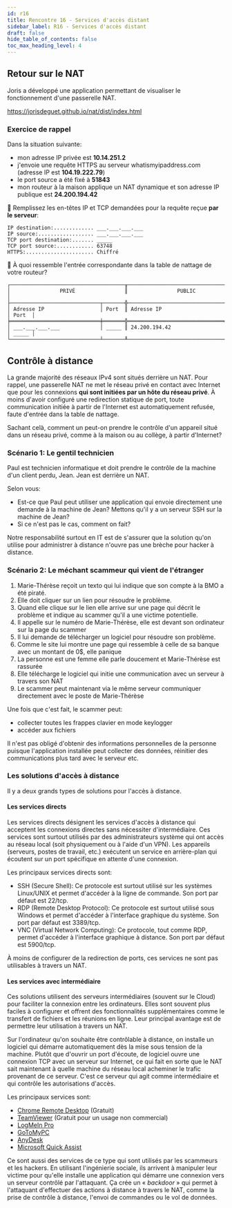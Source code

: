 ```yaml
---
id: r16
title: Rencontre 16 - Services d'accès distant
sidebar_label: R16 - Services d'accès distant
draft: false
hide_table_of_contents: false
toc_max_heading_level: 4
---
```


## Retour sur le NAT

Joris a développé une application permettant de visualiser le fonctionnement d'une passerelle NAT.

https://jorisdeguet.github.io/nat/dist/index.html 



### Exercice de rappel

Dans la situation suivante:
- mon adresse IP privée est **10.14.251.2**
- j'envoie une requête HTTPS au serveur whatismyipaddress.com (adresse IP est **104.19.222.79**)
- le port source a été fixé à **51843**
- mon routeur à la maison applique un NAT dynamique et son adresse IP publique est **24.200.194.42**


📝 Remplissez les en-têtes IP et TCP demandées pour la requête reçue **par le serveur**:
```
IP destination:............. ___.___.___.___
IP source:.................. ___.___.___.___
TCP port destination:....... _____
TCP port source:............ 63748
HTTPS:...................... Chiffré
```

📝 À quoi ressemble l'entrée correspondante dans la table de nattage de votre routeur?
```
┌─────────────────────────────────────╥───────────────────────────────────────┐
│                PRIVÉ                ║                PUBLIC                 │
├─────────────────────────────┬───────╬───────────────────────────────┬───────┤
│ Adresse IP                  │ Port  ║ Adresse IP                    │ Port  │
╞═════════════════════════════╪═══════╬═══════════════════════════════╪═══════╡
│ ___.___.___.___             │ _____ ║ 24.200.194.42                 │ _____ │
└─────────────────────────────┴───────╨───────────────────────────────┴───────┘
```




## Contrôle à distance

La grande majorité des réseaux IPv4 sont situés derrière un NAT. Pour rappel, une passerelle NAT ne met le réseau privé en contact avec Internet que pour les connexions **qui sont initiées par un hôte du réseau privé**. À moins d'avoir configuré une redirection statique de port, toute communication initiée à partir de l'Internet est automatiquement refusée, faute d'entrée dans la table de nattage.

Sachant celà, comment un peut-on prendre le contrôle d'un appareil situé dans un réseau privé, comme à la maison ou au collège, à partir d'Internet?



### Scénario 1: Le gentil technicien

Paul est technicien informatique et doit prendre le contrôle de la machine d'un client perdu, Jean. Jean est derrière un NAT. 

Selon vous:
- Est-ce que Paul peut utiliser une application qui envoie directement une demande à la machine de Jean? Mettons qu'il y a un serveur SSH sur la machine de Jean?
- Si ce n'est pas le cas, comment on fait?

Notre responsabilité surtout en IT est de s'assurer que la solution qu'on utilise pour administrer à distance n'ouvre pas une brèche pour hacker à distance.


### Scénario 2: Le méchant scammeur qui vient de l'étranger

1. Marie-Thérèse reçoit un texto qui lui indique que son compte à la BMO a été piraté.
2. Elle doit cliquer sur un lien pour résoudre le problème.
3. Quand elle clique sur le lien elle arrive sur une page qui décrit le problème et indique au scammer qu'il a une victime potentielle.
4. Il appelle sur le numéro de Marie-Thérèse, elle est devant son ordinateur sur la page du scammer
5. Il lui demande de télécharger un logiciel pour résoudre son problème.
6. Comme le site lui montre une page qui ressemble à celle de sa banque avec un montant de 0$, elle panique
7. La personne est une femme elle parle doucement et Marie-Thérèse est rassurée
8. Elle télécharge le logiciel qui initie une communication avec un serveur à travers son NAT
9. Le scammer peut maintenant via le même serveur communiquer directement avec le poste de Marie-Thérèse

Une fois que c'est fait, le scammer peut:
- collecter toutes les frappes clavier en mode keylogger
- accéder aux fichiers

Il n'est pas obligé d'obtenir des informations personnelles de la personne puisque l'application 
installée peut collecter des données, réinitier des communications plus tard avec le serveur etc.


### Les solutions d'accès à distance

Il y a deux grands types de solutions pour l'accès à distance.

#### Les services directs

Les services directs désignent les services d'accès à distance qui acceptent les connexions directes sans nécessiter d'intermédiaire. Ces services sont surtout utilisés par des administrateurs système qui ont accès au réseau local (soit physiquement ou à l'aide d'un VPN). Les appareils (serveurs, postes de travail, etc.) exécutent un service en arrière-plan qui écoutent sur un port spécifique en attente d'une connexion.

Les principaux services directs sont:

- SSH (Secure Shell): Ce protocole est surtout utilisé sur les systèmes Linux/UNIX et permet d'accéder à la ligne de commande. Son port par défaut est 22/tcp.
- RDP (Remote Desktop Protocol): Ce protocole est surtout utilisé sous Windows et permet d'accéder à l'interface graphique du système. Son port par défaut est 3389/tcp.
- VNC (Virtual Network Computing): Ce protocole, tout comme RDP, permet d'accéder à l'interface graphique à distance. Son port par défaut est 5900/tcp.

À moins de configurer de la redirection de ports, ces services ne sont pas utilisables à travers un NAT. 


#### Les services avec intermédiaire

Ces solutions utilisent des serveurs intermédiaires (souvent sur le Cloud) pour faciliter la connexion entre les ordinateurs. Elles sont souvent plus faciles à configurer et offrent des fonctionnalités supplémentaires comme le transfert de fichiers et les réunions en ligne. Leur principal avantage est de permettre leur utilisation à travers un NAT.

Sur l'ordinateur qu'on souhaite être contrôlable à distance, on installe un logiciel qui démarre automatiquement dès la mise sous tension de la machine. Plutôt que d'ouvrir un port d'écoute, de logiciel ouvre une connexion TCP avec un serveur sur Internet, ce qui fait en sorte que le NAT sait maintenant à quelle machine du réseau local acheminer le trafic provenant de ce serveur. C'est ce serveur qui agit comme intermédiaire et qui contrôle les autorisations d'accès.

Les principaux services sont:

- [Chrome Remote Desktop](https://remotedesktop.google.com) (Gratuit)
- [TeamViewer](https://www.teamviewer.com/) (Gratuit pour un usage non commercial)
- [LogMeIn Pro](https://www.logmein.com/fr/pro)
- [GoToMyPC](https://get.gotomypc.com/)
- [AnyDesk](https://anydesk.com/fr)
- [Microsoft Quick Assist](https://apps.microsoft.com/detail/9p7bp5vnwkx5?hl=fr-ca&gl=CA)


Ce sont aussi des services de ce type qui sont utilisés par les scammeurs et les hackers. En utilisant l'ingénierie sociale, ils arrivent à manipuler leur victime pour qu'elle installe une application qui démarre une connexion vers un serveur contrôlé par l'attaquant. Ça crée un &laquo;&nbsp;*backdoor*&nbsp;&raquo; qui permet à l'attaquant d'effectuer des actions à distance à travers le NAT, comme la prise de contrôle à distance, l'envoi de commandes ou le vol de données.



